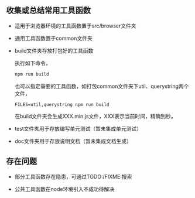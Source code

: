 ## 收集或总结常用工具函数
- 适用于浏览器环境的工具函数置于src/browser文件夹

- 通用工具函数置于common文件夹

- build文件夹存放打包好的工具函数

	执行如下命令，

	```bash
	npm run build
	```

  也可以指定需要的工具函数，如打包common文件夹下util、querystring两个文件，

  ```base
  FILES=util,querystring npm run build
  ```

	在build文件夹会生成XXX.min.js文件，XXX表示当前时间，精确到秒。

- test文件夹用于存放编写单元测试（暂未集成单元测试）

- doc文件夹用于存放说明文档（暂未集成文档生成）

## 存在问题
- 部分工具函数存在隐患，可通过TODO:/FIXME:搜索

- 公共工具函数在node环境引入不成功待解决
